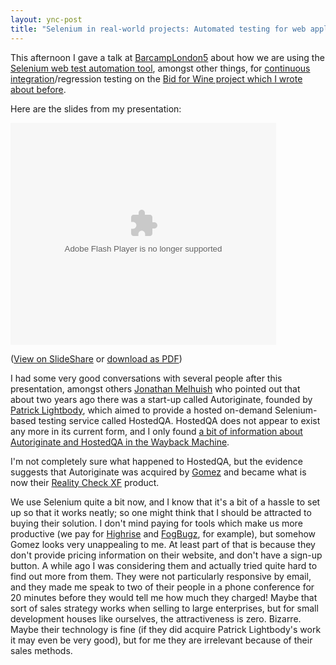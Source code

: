 ```yaml
---
layout: ync-post
title: "Selenium in real-world projects: Automated testing for web applications"
---
```


This afternoon I gave a talk at
[BarcampLondon5](http://barcamp.org/BarCampLondon5) about how we are using the
[Selenium web test automation tool](http://selenium.openqa.org/), amongst other things, for
[continuous integration](http://martinfowler.com/articles/continuousIntegration.html)/regression
testing on the
[Bid for Wine project which I wrote about
before](/2008/09/22/bid-for-wine-online-wine-auctions-coming-soon.html).

Here are the slides from my
presentation:

<div id="__ss_621966" style="width: 425px; text-align:
left;"><object classid="clsid:d27cdb6e-ae6d-11cf-96b8-444553540000" width="425" height="355"
codebase="http://download.macromedia.com/pub/shockwave/cabs/flash/swflash.cab#version=6,0,40,0"><param
name="allowFullScreen" value="true"
/><param name="allowScriptAccess" value="always"
/><param name="src"
value="http://static.slideshare.net/swf/ssplayer2.swf?doc=barcamplondon5selenium-1222547324657971-8&rel=0&stripped_title=selenium-in-realworld-projects-automated-testing-for-web-applications-presentation"
/><embed type="application/x-shockwave-flash" width="425" height="355"
src="http://static.slideshare.net/swf/ssplayer2.swf?doc=barcamplondon5selenium-1222547324657971-8&rel=0&stripped_title=selenium-in-realworld-projects-automated-testing-for-web-applications-presentation"
allowscriptaccess="always"
allowfullscreen="true"></embed></object></div>

<p>(<a title="Selenium in real-world projects: Automated testing for web applications"
href="http://www.slideshare.net/martinkleppmann/selenium-in-realworld-projects-automated-testing-for-web-applications-presentation?type=powerpoint">View on SlideShare</a> or
<a href="http://www.slideshare.net/martinkleppmann/selenium-in-realworld-projects-automated-testing-for-web-applications-presentation/download">download as PDF</a>)</p>

I had some very good conversations with several people after this presentation, amongst others
[Jonathan Melhuish](http://jonathanmelhuish.com/) who pointed out that about two years ago there was
a start-up called Autoriginate, founded by
[Patrick Lightbody](http://lightbody.net/blog/), which aimed to provide a hosted on-demand
Selenium-based testing service called HostedQA. HostedQA does not appear to exist any more in its
current form, and I only found
[a bit of information about Autoriginate and HostedQA in the Wayback
Machine](http://web.archive.org/web/20070206184828/http://blog.autoriginate.com/).

I'm not
completely sure what happened to HostedQA, but the evidence suggests that Autoriginate was acquired
by
[Gomez](http://www.gomez.com/) and became what is now their
[Reality Check XF](http://www.gomez.com/products/functional-testing.php) product.

We use Selenium
quite a bit now, and I know that it's a bit of a hassle to set up so that it works neatly; so one
might think that I should be attracted to buying their solution. I don't mind paying for tools which
make us more productive (we pay for
[Highrise](http://www.highrisehq.com/) and
[FogBugz](http://www.fogcreek.com/FogBugz/), for example), but somehow Gomez looks very unappealing
to me. At least part of that is because they don't provide pricing information on their website, and
don't have a sign-up button. A while ago I was considering them and actually tried quite hard to
find out more from them. They were not particularly responsive by email, and they made me speak to
two of their people in a phone conference for 20 minutes before they would tell me how much they
charged! Maybe that sort of sales strategy works when selling to large enterprises, but for small
development houses like ourselves, the attractiveness is zero. Bizarre. Maybe their technology is
fine (if they did acquire Patrick Lightbody's work it may even be very good), but for me they are
irrelevant because of their sales methods.
